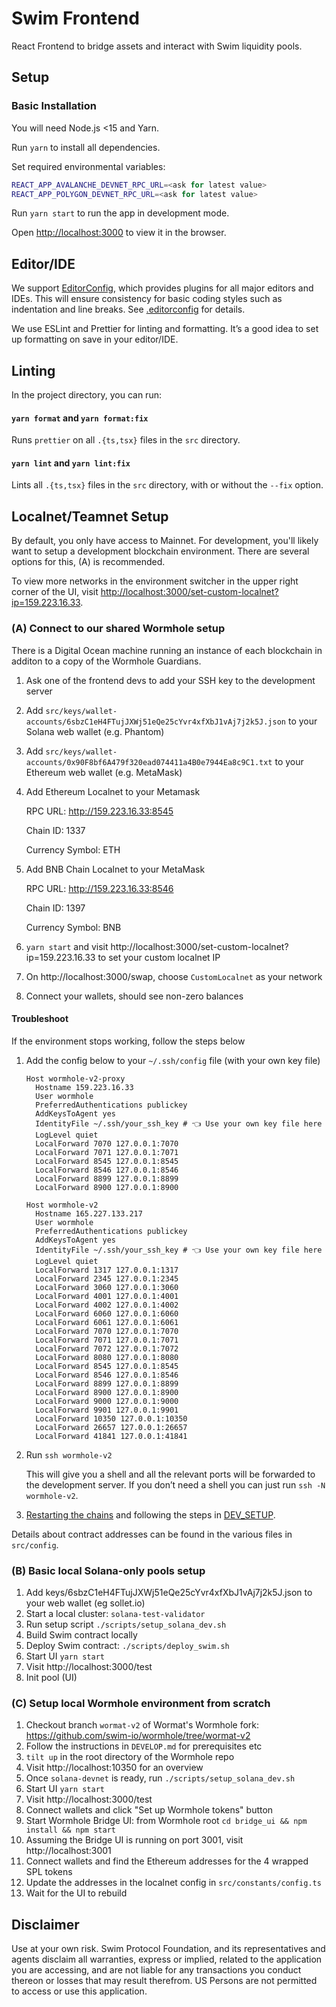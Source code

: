 # Swim Frontend

React Frontend to bridge assets and interact with Swim liquidity pools.

## Setup

### Basic Installation

You will need Node.js <15 and Yarn.

Run `yarn` to install all dependencies.

Set required environmental variables:

```sh
REACT_APP_AVALANCHE_DEVNET_RPC_URL=<ask for latest value>
REACT_APP_POLYGON_DEVNET_RPC_URL=<ask for latest value>
```

Run `yarn start` to run the app in development mode.

Open [http://localhost:3000](http://localhost:3000) to view it in the browser.

## Editor/IDE

We support [EditorConfig](https://editorconfig.org/), which provides plugins for all major editors and IDEs. This will ensure consistency for basic coding styles such as indentation and line breaks. See [.editorconfig](.editorconfig) for details.

We use ESLint and Prettier for linting and formatting. It’s a good idea to set up formatting on save in your editor/IDE.

## Linting

In the project directory, you can run:

#### `yarn format` and `yarn format:fix`

Runs `prettier` on all `.{ts,tsx}` files in the `src` directory.

#### `yarn lint` and `yarn lint:fix`

Lints all `.{ts,tsx}` files in the `src` directory, with or without the `--fix` option.

## Localnet/Teamnet Setup

By default, you only have access to Mainnet. For development, you'll likely want to setup a development blockchain environment. There are several options for this, (A) is recommended.

To view more networks in the environment switcher in the upper right corner of the UI, visit [http://localhost:3000/set-custom-localnet?ip=159.223.16.33](http://localhost:3000/set-custom-localnet?ip=159.223.16.33).

### (A) Connect to our shared Wormhole setup

There is a Digital Ocean machine running an instance of each blockchain in additon to a copy of the Wormhole Guardians.

1. Ask one of the frontend devs to add your SSH key to the development server
1. Add `src/keys/wallet-accounts/6sbzC1eH4FTujJXWj51eQe25cYvr4xfXbJ1vAj7j2k5J.json` to your Solana web wallet (e.g. Phantom)
1. Add `src/keys/wallet-accounts/0x90F8bf6A479f320ead074411a4B0e7944Ea8c9C1.txt` to your Ethereum web wallet (e.g. MetaMask)
1. Add Ethereum Localnet to your Metamask

   RPC URL: http://159.223.16.33:8545

   Chain ID: 1337

   Currency Symbol: ETH

1. Add BNB Chain Localnet to your MetaMask

   RPC URL: http://159.223.16.33:8546

   Chain ID: 1397

   Currency Symbol: BNB

1. `yarn start` and visit http://localhost:3000/set-custom-localnet?ip=159.223.16.33 to set your custom localnet IP
1. On http://localhost:3000/swap, choose `CustomLocalnet` as your network
1. Connect your wallets, should see non-zero balances

#### Troubleshoot

If the environment stops working, follow the steps below

1. Add the config below to your `~/.ssh/config` file (with your own key file)

   ```ssh-config
   Host wormhole-v2-proxy
     Hostname 159.223.16.33
     User wormhole
     PreferredAuthentications publickey
     AddKeysToAgent yes
     IdentityFile ~/.ssh/your_ssh_key # 👈 Use your own key file here
     LogLevel quiet
     LocalForward 7070 127.0.0.1:7070
     LocalForward 7071 127.0.0.1:7071
     LocalForward 8545 127.0.0.1:8545
     LocalForward 8546 127.0.0.1:8546
     LocalForward 8899 127.0.0.1:8899
     LocalForward 8900 127.0.0.1:8900

   Host wormhole-v2
     Hostname 165.227.133.217
     User wormhole
     PreferredAuthentications publickey
     AddKeysToAgent yes
     IdentityFile ~/.ssh/your_ssh_key # 👈 Use your own key file here
     LogLevel quiet
     LocalForward 1317 127.0.0.1:1317
     LocalForward 2345 127.0.0.1:2345
     LocalForward 3060 127.0.0.1:3060
     LocalForward 4001 127.0.0.1:4001
     LocalForward 4002 127.0.0.1:4002
     LocalForward 6060 127.0.0.1:6060
     LocalForward 6061 127.0.0.1:6061
     LocalForward 7070 127.0.0.1:7070
     LocalForward 7071 127.0.0.1:7071
     LocalForward 7072 127.0.0.1:7072
     LocalForward 8080 127.0.0.1:8080
     LocalForward 8545 127.0.0.1:8545
     LocalForward 8546 127.0.0.1:8546
     LocalForward 8899 127.0.0.1:8899
     LocalForward 8900 127.0.0.1:8900
     LocalForward 9000 127.0.0.1:9000
     LocalForward 9901 127.0.0.1:9901
     LocalForward 10350 127.0.0.1:10350
     LocalForward 26657 127.0.0.1:26657
     LocalForward 41841 127.0.0.1:41841
   ```

1. Run `ssh wormhole-v2`

   This will give you a shell and all the relevant ports will be forwarded to the development server. If you don’t need a shell you can just run `ssh -N wormhole-v2`.

1. [Restarting the chains](http://localhost:10350/overview) and following the steps in [DEV_SETUP](/docs/DEV_SETUP.md#setting-up-tokens-and-pools).

Details about contract addresses can be found in the various files in `src/config`.

### (B) Basic local Solana-only pools setup

1. Add keys/6sbzC1eH4FTujJXWj51eQe25cYvr4xfXbJ1vAj7j2k5J.json to your web wallet (eg sollet.io)
1. Start a local cluster: `solana-test-validator`
1. Run setup script `./scripts/setup_solana_dev.sh`
1. Build Swim contract locally
1. Deploy Swim contract: `./scripts/deploy_swim.sh`
1. Start UI `yarn start`
1. Visit http://localhost:3000/test
1. Init pool (UI)

### (C) Setup local Wormhole environment from scratch

1. Checkout branch `wormat-v2` of Wormat's Wormhole fork: https://github.com/swim-io/wormhole/tree/wormat-v2
1. Follow the instructions in `DEVELOP.md` for prerequisites etc
1. `tilt up` in the root directory of the Wormhole repo
1. Visit http://localhost:10350 for an overview
1. Once `solana-devnet` is ready, run `./scripts/setup_solana_dev.sh`
1. Start UI `yarn start`
1. Visit http://localhost:3000/test
1. Connect wallets and click "Set up Wormhole tokens" button
1. Start Wormhole Bridge UI: from Wormhole root `cd bridge_ui && npm install && npm start`
1. Assuming the Bridge UI is running on port 3001, visit http://localhost:3001
1. Connect wallets and find the Ethereum addresses for the 4 wrapped SPL tokens
1. Update the addresses in the localnet config in `src/constants/config.ts`
1. Wait for the UI to rebuild

## Disclaimer

Use at your own risk. Swim Protocol Foundation, and its representatives and agents disclaim all warranties, express or implied, related to the application you are accessing, and are not liable for any transactions you conduct thereon or losses that may result therefrom. US Persons are not permitted to access or use this application.
